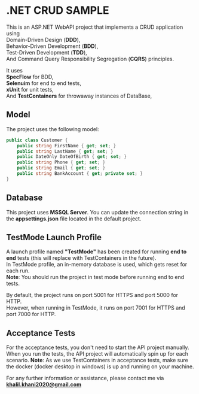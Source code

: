 # .NET CRUD SAMPLE

This is an ASP.NET WebAPI project that implements a CRUD application using  
Domain-Driven Design (**DDD**),  
Behavior-Driven Development (**BDD**),  
Test-Driven Development (**TDD**),  
And Command Query Responsibility Segregation (**CQRS**) principles.  

It uses  
**SpecFlow** for BDD,  
**Selenuim** for end to end tests,  
**xUnit** for unit tests,  
And **TestContainers** for throwaway instances of DataBase,

## Model

The project uses the following model:

```csharp
public class Customer {
    public string FirstName { get; set; }
    public string LastName { get; set; }
    public DateOnly DateOfBirth { get; set; }
    public string Phone { get; set; }
    public string Email { get; set; }
    public string BankAccount { get; private set; }
}
```

## Database  
This project uses **MSSQL Server**. You can update the connection string in the **appsettings.json** file located in the default project.

## TestMode Launch Profile  
A launch profile named **"TestMode"** has been created for running **end to end** tests (this will replace with TestContainers in the future).  
In TestMode profile, an in-memory database is used, which gets reset for each run.  
**Note**: You should run the project in test mode before running end to end tests.  

By default, the project runs on port 5001 for HTTPS and port 5000 for HTTP.  
However, when running in TestMode, it runs on port 7001 for HTTPS and port 7000 for HTTP.  

## Acceptance Tests  
For the acceptance tests, you don't need to start the API project manually. When you run the tests, the API project will automatically spin up for each scenario.
**Note**: As we use TestContainers in acceptance tests, make sure the docker (docker desktop in windows) is up and running on your machine. 


For any further information or assistance, please contact me via **khalil.khani2020@gmail.com**
